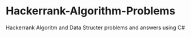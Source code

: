 # Hackerrank-Algorithm-Problems
 Hackerrank Algoritm and Data Structer problems and answers using C#
